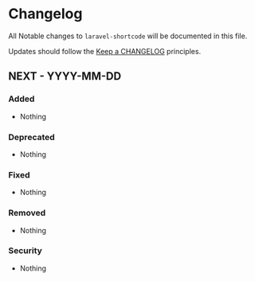 # Changelog

All Notable changes to `laravel-shortcode` will be documented in this file.

Updates should follow the [Keep a CHANGELOG](http://github.com/webwizo/laravel-shortcodes) principles.

## NEXT - YYYY-MM-DD

### Added
- Nothing

### Deprecated
- Nothing

### Fixed
- Nothing

### Removed
- Nothing

### Security
- Nothing
